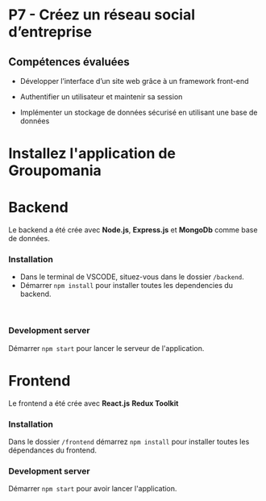 # P7 - Créez un réseau social d’entreprise

## Compétences évaluées

-   Développer l’interface d’un site web grâce à un framework front-end

-   Authentifier un utilisateur et maintenir sa session

-   Implémenter un stockage de données sécurisé en utilisant une base de données

# Installez l'application de Groupomania

# Backend

Le backend a été crée avec **Node.js**, **Express.js** et **MongoDb** comme base de données.
<br />

### Installation

-   Dans le terminal de VSCODE, situez-vous dans le dossier `/backend`.
    <br />
-   Démarrer `npm install` pour installer toutes les dependencies du backend.
<br />
<!-- -   Dans le fichier `.env`, veuillez rentrer le host, les identifiants de votre utilisateur admin et le nom de la base de données que vous souhaitez créer.
-   Écrivez dans la ligne de commande `node config_db.js` pour configurer la base de données. -->

### Development server

Démarrer `npm start` pour lancer le serveur de l'application.

# Frontend

Le frontend a été crée avec **React.js** **Redux Toolkit**

### Installation

Dans le dossier `/frontend` démarrez `npm install` pour installer toutes les dépendances du frontend.

### Development server

Démarrer `npm start` pour avoir lancer l'application.
